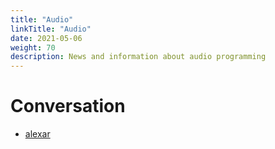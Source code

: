 ```yaml
---
title: "Audio"
linkTitle: "Audio"
date: 2021-05-06
weight: 70
description: News and information about audio programming
---
```


# Conversation

* [alexar](https://github.com/jhudsl/alexar)
